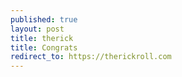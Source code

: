 ```yaml
---
published: true
layout: post
title: therick
title: Congrats
redirect_to: https://therickroll.com
---
```

